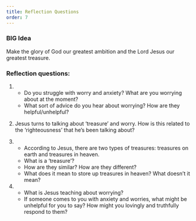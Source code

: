 ```yaml
---
title: Reflection Questions
order: 7
---
```


### BIG Idea

Make the glory of God our greatest ambition and the Lord Jesus our greatest treasure.  

### Reflection questions:
1. - Do you struggle with worry and anxiety? What are you worrying about at the moment? 
   - What sort of advice do you hear about worrying? How are they helpful/unhelpful? 

2. Jesus turns to talking about ‘treasure’ and worry. How is this related to the ‘righteousness’ that he’s been talking about? 

3. - According to Jesus, there are two types of treasures: treasures on earth and treasures in heaven.  
   - What is a ‘treasure’?
   - How are they similar? How are they different? 
   - What does it mean to store up treasures in heaven? What doesn’t it mean?


4. - What is Jesus teaching about worrying? 
   - If someone comes to you with anxiety and worries, what might be unhelpful for you to say? How might you lovingly and truthfully respond to them?  





